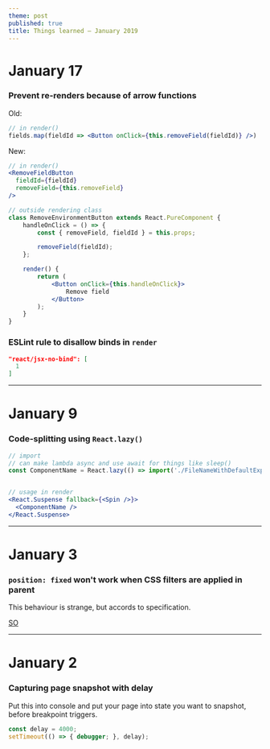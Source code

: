 ```yaml
---
theme: post
published: true
title: Things learned – January 2019
---
```

# January 17

### Prevent re-renders because of arrow functions

Old:
```jsx
// in render()
fields.map(fieldId => <Button onClick={this.removeField(fieldId)} />)
```

New:
```jsx
// in render()
<RemoveFieldButton
  fieldId={fieldId}
  removeField={this.removeField}
/>

// outside rendering class
class RemoveEnvironmentButton extends React.PureComponent {
	handleOnClick = () => {
		const { removeField, fieldId } = this.props;

		removeField(fieldId);
	};

	render() {
		return (
			<Button onClick={this.handleOnClick}>
				Remove field
			</Button>
		);
	}
}
```

### ESLint rule to disallow binds in `render`

```json
"react/jsx-no-bind": [
  1
]
```

---

# January 9

### Code-splitting using `React.lazy()`

```jsx
// import
// can make lambda async and use await for things like sleep()
const ComponentName = React.lazy(() => import('./FileNameWithDefaultExport'));


// usage in render
<React.Suspense fallback={<Spin />}>
  <ComponentName />
</React.Suspense>
```

---

# January 3

### `position: fixed` won't work when CSS filters are applied in parent

This behaviour is strange, but accords to specification.

[SO](https://stackoverflow.com/questions/52937708/css-filter-on-parent-breaks-child-positioning)

---

# January 2

### Capturing page snapshot with delay

Put this into console and put your page into state you want to snapshot, before breakpoint triggers.
```javascript
const delay = 4000;
setTimeout(() => { debugger; }, delay);
```
